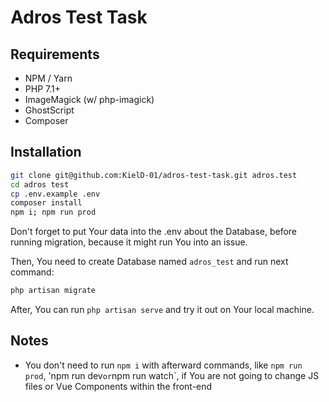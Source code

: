 # Adros Test Task

## Requirements 
- NPM / Yarn    
- PHP 7.1+  
- ImageMagick (w/ php-imagick)  
- GhostScript   
- Composer  

## Installation

```bash
git clone git@github.com:KielD-01/adros-test-task.git adros.test
cd adros test
cp .env.example .env
composer install
npm i; npm run prod
```

Don't forget to put Your data into the .env about the Database, before running migration, because it might run You into an issue.

Then, You need to create Database named `adros_test` and run next command:
```bash
php artisan migrate
```

After, You can run `php artisan serve` and try it out on Your local machine.

## Notes
- You don't need to run `npm i` with afterward commands, like `npm run prod`, 'npm run dev` or `npm run watch`, if You are not going to change JS files or Vue Components within the front-end